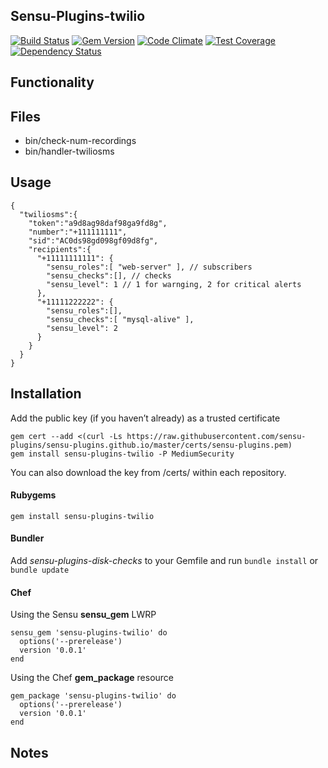 ## Sensu-Plugins-twilio

[![Build Status](https://travis-ci.org/sensu-plugins/sensu-plugins-twilio.svg?branch=master)](https://travis-ci.org/sensu-plugins/sensu-plugins-twilio)
[![Gem Version](https://badge.fury.io/rb/sensu-plugins-twilio.svg)](http://badge.fury.io/rb/sensu-plugins-twilio)
[![Code Climate](https://codeclimate.com/github/sensu-plugins/sensu-plugins-twilio/badges/gpa.svg)](https://codeclimate.com/github/sensu-plugins/sensu-plugins-twilio)
[![Test Coverage](https://codeclimate.com/github/sensu-plugins/sensu-plugins-twilio/badges/coverage.svg)](https://codeclimate.com/github/sensu-plugins/sensu-plugins-twilio)
[![Dependency Status](https://gemnasium.com/sensu-plugins/sensu-plugins-twilio.svg)](https://gemnasium.com/sensu-plugins/sensu-plugins-twilio)

## Functionality

## Files
 * bin/check-num-recordings
 * bin/handler-twiliosms

## Usage

```
{
  "twiliosms":{
    "token":"a9d8ag98daf98ga9fd8g",
    "number":"+111111111",
    "sid":"AC0ds98gd098gf09d8fg",
    "recipients":{
      "+11111111111": {
        "sensu_roles":[ "web-server" ], // subscribers
        "sensu_checks":[], // checks
        "sensu_level": 1 // 1 for warnging, 2 for critical alerts
      },
      "+11111222222": {
        "sensu_roles":[],
        "sensu_checks":[ "mysql-alive" ],
        "sensu_level": 2
      }
    }
  }
}
```
## Installation

Add the public key (if you haven’t already) as a trusted certificate

```
gem cert --add <(curl -Ls https://raw.githubusercontent.com/sensu-plugins/sensu-plugins.github.io/master/certs/sensu-plugins.pem)
gem install sensu-plugins-twilio -P MediumSecurity
```

You can also download the key from /certs/ within each repository.

#### Rubygems

`gem install sensu-plugins-twilio`

#### Bundler

Add *sensu-plugins-disk-checks* to your Gemfile and run `bundle install` or `bundle update`

#### Chef

Using the Sensu **sensu_gem** LWRP
```
sensu_gem 'sensu-plugins-twilio' do
  options('--prerelease')
  version '0.0.1'
end
```

Using the Chef **gem_package** resource
```
gem_package 'sensu-plugins-twilio' do
  options('--prerelease')
  version '0.0.1'
end
```

## Notes
